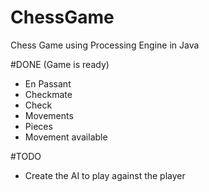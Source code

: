# ChessGame
 Chess Game using Processing Engine in Java
 
 #DONE (Game is ready)
  - En Passant
  - Checkmate
  - Check
  - Movements
  - Pieces
  - Movement available
 
 #TODO
  - Create the AI to play against the player
